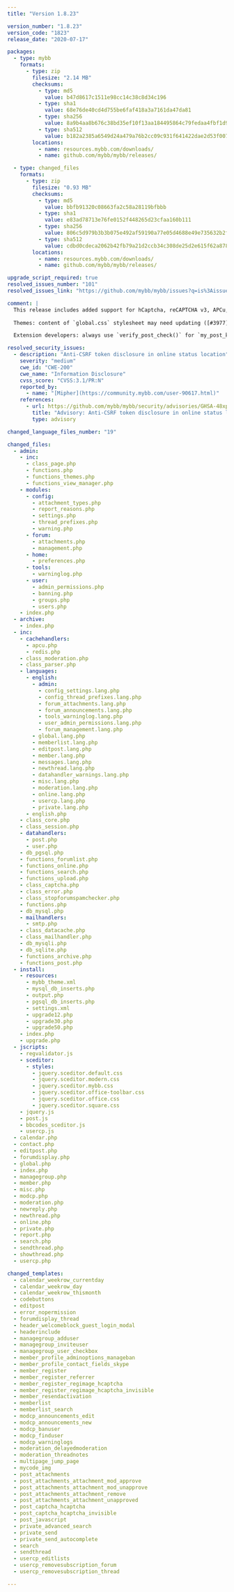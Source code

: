 ```yaml
---
title: "Version 1.8.23"

version_number: "1.8.23"
version_code: "1823"
release_date: "2020-07-17"

packages:
  - type: mybb
    formats:
      - type: zip
        filesize: "2.14 MB"
        checksums:
          - type: md5
            value: b47d8617c1511e98cc14c38c8d34c196
          - type: sha1
            value: 68e76de40cd4d755be6faf418a3a7161da47da81
          - type: sha256
            value: 8a9b4aa8b676c38bd35ef10f13aa184495864c79fedaa4fbf1d9f7a52b6fcb32
          - type: sha512
            value: b182a2385a6549d24a479a76b2cc09c931f641422dae2d53f007a499ab0e77f490be6fd7c131f2c32d55c462d15ae5a1b68f57b7ea5ae76a1492ab37a03c85de
        locations:
          - name: resources.mybb.com/downloads/
          - name: github.com/mybb/mybb/releases/

  - type: changed_files
    formats:
      - type: zip
        filesize: "0.93 MB"
        checksums:
          - type: md5
            value: bbfb91320c08663fa2c58a28119bfbbb
          - type: sha1
            value: e83ad78713e76fe0152f448265d23cfaa160b111
          - type: sha256
            value: 806c5d979b3b3b075e492af59190a77e05d4688e49e735632b2fb20c042c48b8
          - type: sha512
            value: cdbd0cdeca2062b42fb79a21d2ccb34c308de25d2e615f62a8788e042e58dc8aa78e3530224f43353a5e45ffd2ab86242ae64e927cffb4f7152c1ac974458c8c
        locations:
          - name: resources.mybb.com/downloads/
          - name: github.com/mybb/mybb/releases/

upgrade_script_required: true
resolved_issues_number: "101"
resolved_issues_link: "https://github.com/mybb/mybb/issues?q=is%3Aissue%20is%3Aclosed%20label%3As%3Aresolved%20milestone%3A1.8.23"

comment: |
  This release includes added support for hCaptcha, reCAPTCHA v3, APCu, Redis, improvements related to ACP's _Thread Prefixes_ management, UTF-8 search, performance, and updates jQuery to 3.5.1.
  
  Themes: content of `global.css` stylesheet may need updating ([#3977](https://github.com/mybb/mybb/pull/3977)).

  Extension developers: always use `verify_post_check()` for `my_post_key` token verification ([#4022](https://github.com/mybb/mybb/pull/4022)); positions of some hooks were changed ([#3648](https://github.com/mybb/mybb/pull/3648/files)); the `banned` datacache was removed ([#3878](https://github.com/mybb/mybb/issues/3878)).

resolved_security_issues:
  - description: "Anti-CSRF token disclosure in online status location"
    severity: "medium"
    cwe_id: "CWE-200"
    cwe_name: "Information Disclosure"
    cvss_score: "CVSS:3.1/PR:N"
    reported_by:
      - name: "[Mipher](https://community.mybb.com/user-90617.html)"
    references:
      - url: https://github.com/mybb/mybb/security/advisories/GHSA-48xp-fp3f-fr6q
        title: "Advisory: Anti-CSRF token disclosure in online status location"
        type: advisory

changed_language_files_number: "19"

changed_files:
  - admin:
    - inc:
      - class_page.php
      - functions.php
      - functions_themes.php
      - functions_view_manager.php
    - modules:
      - config:
        - attachment_types.php
        - report_reasons.php
        - settings.php
        - thread_prefixes.php
        - warning.php
      - forum:
        - attachments.php
        - management.php
      - home:
        - preferences.php
      - tools:
        - warninglog.php
      - user:
        - admin_permissions.php
        - banning.php
        - groups.php
        - users.php
    - index.php
  - archive:
    - index.php
  - inc:
    - cachehandlers:
      - apcu.php
      - redis.php
    - class_moderation.php
    - class_parser.php
    - languages:
      - english:
        - admin:
          - config_settings.lang.php
          - config_thread_prefixes.lang.php
          - forum_attachments.lang.php
          - forum_announcements.lang.php
          - tools_warninglog.lang.php
          - user_admin_permissions.lang.php
          - forum_management.lang.php
        - global.lang.php
        - memberlist.lang.php
        - editpost.lang.php
        - member.lang.php
        - messages.lang.php
        - newthread.lang.php
        - datahandler_warnings.lang.php
        - misc.lang.php
        - moderation.lang.php
        - online.lang.php
        - usercp.lang.php
        - private.lang.php
      - english.php
    - class_core.php
    - class_session.php
    - datahandlers:
      - post.php
      - user.php
    - db_pgsql.php
    - functions_forumlist.php
    - functions_online.php
    - functions_search.php
    - functions_upload.php
    - class_captcha.php
    - class_error.php
    - class_stopforumspamchecker.php
    - functions.php
    - db_mysql.php
    - mailhandlers:
      - smtp.php
    - class_datacache.php
    - class_mailhandler.php
    - db_mysqli.php
    - db_sqlite.php
    - functions_archive.php
    - functions_post.php
  - install:
    - resources:
      - mybb_theme.xml
      - mysql_db_inserts.php
      - output.php
      - pgsql_db_inserts.php
      - settings.xml
      - upgrade12.php
      - upgrade30.php
      - upgrade50.php
    - index.php
    - upgrade.php
  - jscripts:
    - regvalidator.js
    - sceditor:
      - styles:
        - jquery.sceditor.default.css
        - jquery.sceditor.modern.css
        - jquery.sceditor.mybb.css
        - jquery.sceditor.office-toolbar.css
        - jquery.sceditor.office.css
        - jquery.sceditor.square.css
    - jquery.js
    - post.js
    - bbcodes_sceditor.js
    - usercp.js
  - calendar.php
  - contact.php
  - editpost.php
  - forumdisplay.php
  - global.php
  - index.php
  - managegroup.php
  - member.php
  - misc.php
  - modcp.php
  - moderation.php
  - newreply.php
  - newthread.php
  - online.php
  - private.php
  - report.php
  - search.php
  - sendthread.php
  - showthread.php
  - usercp.php

changed_templates:
  - calendar_weekrow_currentday
  - calendar_weekrow_day
  - calendar_weekrow_thismonth
  - codebuttons
  - editpost
  - error_nopermission
  - forumdisplay_thread
  - header_welcomeblock_guest_login_modal
  - headerinclude
  - managegroup_adduser
  - managegroup_inviteuser
  - managegroup_user_checkbox
  - member_profile_adminoptions_manageban
  - member_profile_contact_fields_skype
  - member_register
  - member_register_referrer
  - member_register_regimage_hcaptcha
  - member_register_regimage_hcaptcha_invisible
  - member_resendactivation
  - memberlist
  - memberlist_search
  - modcp_announcements_edit
  - modcp_announcements_new
  - modcp_banuser
  - modcp_finduser
  - modcp_warninglogs
  - moderation_delayedmoderation
  - moderation_threadnotes
  - multipage_jump_page
  - mycode_img
  - post_attachments
  - post_attachments_attachment_mod_approve
  - post_attachments_attachment_mod_unapprove
  - post_attachments_attachment_remove
  - post_attachments_attachment_unapproved
  - post_captcha_hcaptcha
  - post_captcha_hcaptcha_invisible
  - post_javascript
  - private_advanced_search
  - private_send
  - private_send_autocomplete
  - search
  - sendthread
  - usercp_editlists
  - usercp_removesubscription_forum
  - usercp_removesubscription_thread

---
```

